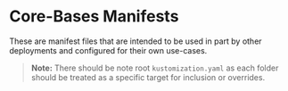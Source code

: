 # Core-Bases Manifests

These are manifest files that are intended to be used in part by other deployments and configured for their own use-cases.

> **Note:** There should be note root `kustomization.yaml` as each folder should be treated as a specific target for inclusion or overrides.

